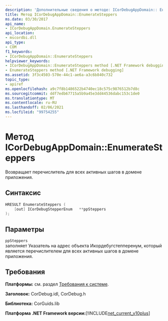 ```yaml
---
description: 'Дополнительные сведения о методе: ICorDebugAppDomain:: Енумератестепперс'
title: Метод ICorDebugAppDomain::EnumerateSteppers
ms.date: 03/30/2017
api_name:
- ICorDebugAppDomain.EnumerateSteppers
api_location:
- mscordbi.dll
api_type:
- COM
f1_keywords:
- ICorDebugAppDomain::EnumerateSteppers
helpviewer_keywords:
- ICorDebugAppDomain::EnumerateSteppers method [.NET Framework debugging]
- EnumerateSteppers method [.NET Framework debugging]
ms.assetid: 3f3c4503-570e-44c1-ae6a-a3c6b840c732
topic_type:
- apiref
ms.openlocfilehash: a9c7f8b1486522b4740ec18c575c9876512b7d8c
ms.sourcegitcommit: ddf7edb67715a5b9a45e3dd44536dabc153c1de0
ms.translationtype: MT
ms.contentlocale: ru-RU
ms.lasthandoff: 02/06/2021
ms.locfileid: "99754255"
---
```

# <a name="icordebugappdomainenumeratesteppers-method"></a>Метод ICorDebugAppDomain::EnumerateSteppers

Возвращает перечислитель для всех активных шагов в домене приложения.  
  
## <a name="syntax"></a>Синтаксис  
  
```cpp  
HRESULT EnumerateSteppers (  
    [out] ICorDebugStepperEnum   **ppSteppers  
);  
```  
  
## <a name="parameters"></a>Параметры  

 `ppSteppers`  
 заполняет Указатель на адрес объекта Икордебугстепперенум, который является перечислителем для всех активных шагов в домене приложения.  
  
## <a name="requirements"></a>Требования  

 **Платформы:** см. раздел [Требования к системе](../../get-started/system-requirements.md).  
  
 **Заголовок:** CorDebug.idl, CorDebug.h  
  
 **Библиотека:** CorGuids.lib  
  
 **Платформа .NET Framework версии:**[!INCLUDE[net_current_v10plus](../../../../includes/net-current-v10plus-md.md)]
